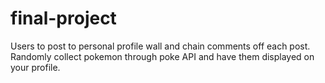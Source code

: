 # final-project
Users to post to personal profile wall and chain comments off each post.  Randomly collect pokemon through poke API and have them displayed on your profile.
